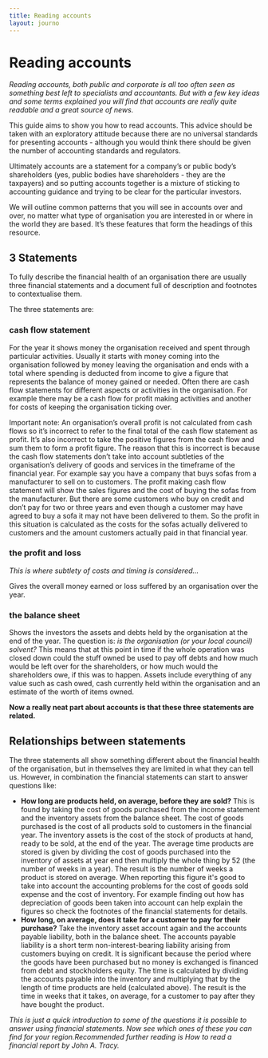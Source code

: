 ```yaml
---
title: Reading accounts
layout: journo
---
```


# Reading accounts

*Reading accounts, both public and corporate is all too often seen as something best left to specialists and accountants. But with a few key ideas and some terms explained you will find that accounts are really quite readable and a great source of news.* 
 
This guide aims to show you how to read accounts. This advice should be taken with an exploratory attitude because there are no universal standards for presenting accounts - although you would think there should be given the number of accounting standards and regulators.

Ultimately accounts are a statement for a company’s or public body’s shareholders (yes, public bodies have shareholders - they are the taxpayers) and so putting accounts together is a mixture of sticking to accounting guidance and trying to be clear for the particular investors. 

We will outline common patterns that you will see in accounts over and over, no matter what type of organisation you are interested in or where in the world they are based. It’s these features that form the headings of this resource.
  
## 3 Statements
To fully describe the financial health of an organisation there are usually three financial statements and a document full of description and footnotes to contextualise them. 

The three statements are:

### cash flow statement 
For the year it shows money the organisation received and spent through particular activities. Usually it starts with money coming into the organisation followed by money leaving the organisation and ends with a total where spending is deducted from income to give a figure that represents the balance of money gained or needed. Often there are cash flow statements for different aspects or activities in the organisation. For example there may be a cash flow for profit making activities and another for costs of keeping the organisation ticking over. 
<div class="well" 'markdown="1"'> 
Important note: An organisation’s overall profit is not calculated from cash flows so it’s incorrect to refer to the final total of the cash flow statement as profit. It’s also incorrect to take the positive figures from the cash flow and sum them to form a profit figure. The reason that this is incorrect is because the cash flow statements don’t take into account subtleties of the organisation’s delivery of goods and services in the timeframe of the financial year.  For example say you have a company that buys sofas from a manufacturer to sell on to customers. The profit making cash flow statement will show the sales figures and the cost of buying the sofas from the manufacturer. But there are some customers who buy on credit and don’t pay for two or three years and even though a customer may have agreed to buy a sofa it may not have been delivered to them. So the profit in this situation is calculated as the costs for the sofas actually delivered to customers and the amount customers actually paid in that financial year.
</div>
 
### the profit and loss 

*This is where subtlety of costs and timing is considered...*    

Gives the overall money earned or loss suffered by an organisation over the year. 

### the balance sheet 

Shows the investors the assets and debts held by the organisation at the end of the year. The question is: *is the organisation (or your local council) solvent?* This means that at this point in time if the whole operation was closed down could the stuff owned be used to pay off debts and how much would be left over for the shareholders, or how much would the shareholders owe, if this was to happen. Assets include everything of any value such as cash owed, cash currently held within the organisation and an estimate of the worth of items owned.    

**Now a really neat part about accounts is that these three statements are related.**  

## Relationships between statements
The three statements all show something different about the financial health of the organisation, but in themselves they are limited in what they can tell us. However, in combination the financial statements can start to answer questions like:

* **How long are products held, on average, before they are sold?** This is found by taking the cost of goods purchased from the income statement and the inventory assets from the balance sheet. The cost of goods purchased is the cost of all products sold to customers in the financial year. The inventory assets is the cost of the stock of products at hand, ready to be sold, at the end of the year. The average time products are stored is given by dividing the cost of goods purchased into the inventory of assets at year end then multiply the whole thing by 52 (the number of weeks in a year). The result is the number of weeks a product is stored on average. When reporting this figure it's good to take into account the accounting problems for the cost of goods sold expense and the cost of inventory. For example finding out how has depreciation of goods been taken into account can help explain the figures so check the footnotes of the financial statements for details.       
* **How long, on average, does it take for a customer to pay for their purchase?** Take the inventory asset account again and the accounts payable liability, both in the balance sheet. The accounts payable liability is a short term non-interest-bearing liability arising from customers buying on credit. It is significant because the period where the goods have been purchased but no money is exchanged is financed from debt and stockholders equity. The time is calculated by dividing the accounts payable into the inventory and multiplying that by the length of time products are held (calculated above). The result is the time in weeks that it takes, on average, for a customer to pay after they have bought the product.       

*This is just a quick introduction to some of the questions it is possible to answer using financial statements. Now see which ones of these you can find for your region.Recommended further reading is How to read a financial report by John A. Tracy.*

